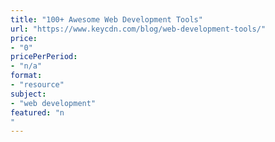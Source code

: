 ```yaml
---
title: "100+ Awesome Web Development Tools"
url: "https://www.keycdn.com/blog/web-development-tools/"
price: 
- "0"
pricePerPeriod: 
- "n/a"
format: 
- "resource"
subject: 
- "web development"
featured: "n"
---
```


